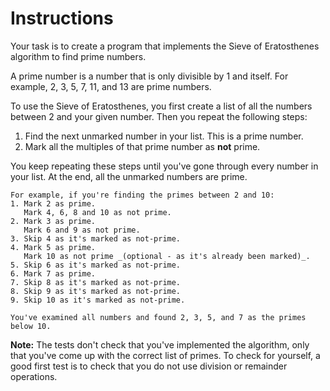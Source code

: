 # Instructions

Your task is to create a program that implements the Sieve of Eratosthenes algorithm to find prime numbers.

A prime number is a number that is only divisible by 1 and itself.
For example, 2, 3, 5, 7, 11, and 13 are prime numbers.

To use the Sieve of Eratosthenes, you first create a list of all the numbers between 2 and your given number.
Then you repeat the following steps:

1. Find the next unmarked number in your list. This is a prime number.
2. Mark all the multiples of that prime number as **not** prime.

You keep repeating these steps until you've gone through every number in your list.
At the end, all the unmarked numbers are prime.

~~~~exercism/note
For example, if you're finding the primes between 2 and 10:
1. Mark 2 as prime.
   Mark 4, 6, 8 and 10 as not prime.
2. Mark 3 as prime.
   Mark 6 and 9 as not prime.
3. Skip 4 as it's marked as not-prime.
4. Mark 5 as prime.
   Mark 10 as not prime _(optional - as it's already been marked)_.
5. Skip 6 as it's marked as not-prime.
6. Mark 7 as prime.
7. Skip 8 as it's marked as not-prime.
8. Skip 9 as it's marked as not-prime.
9. Skip 10 as it's marked as not-prime.

You've examined all numbers and found 2, 3, 5, and 7 as the primes below 10.
~~~~

**Note:** The tests don't check that you've implemented the algorithm, only that you've come up with the correct list of primes.
To check for yourself, a good first test is to check that you do not use division or remainder operations.
